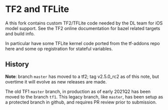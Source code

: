 # TF2 and TFLite
A this fork contains custom TF2/TFLite code needed
by the DL team for iOS model support. See the TF2 online
documentation for bazel related targets and build info.

In particular have some TFLite kernel code ported from
the tf-addons repo here and some op registration
for stateful variables.

## History
**Note**: branch `master` has moved to a tf2;
 tag v2.5.0_rc2 as of this note, but overtime it will evolve
 as new releases are made.

The old TF1 `master` branch, in production as of early 2021Q2 has
been moved to the branch `tf1`.  This legacy branch, like
`master`, has been
setup as a protected branch in github, and requires PR
review prior to submission.

